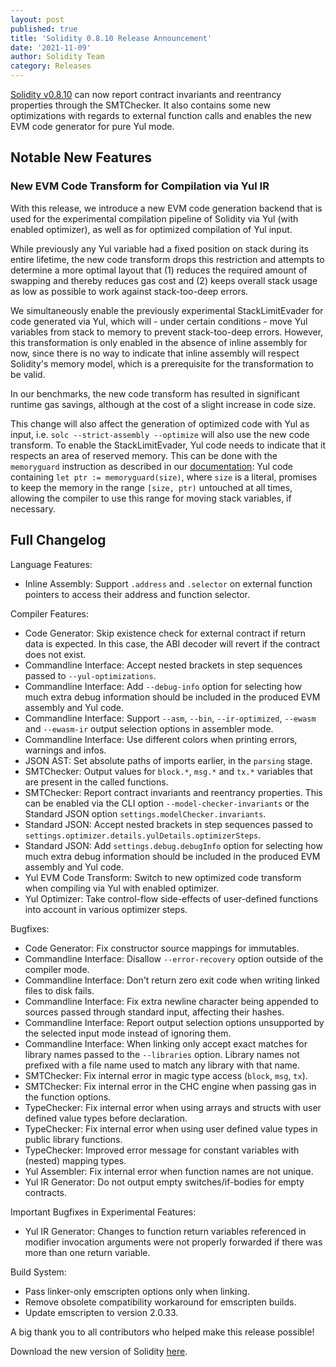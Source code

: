 ```yaml
---
layout: post
published: true
title: 'Solidity 0.8.10 Release Announcement'
date: '2021-11-09'
author: Solidity Team
category: Releases
---
```


[Solidity v0.8.10](https://github.com/ethereum/solidity/releases/tag/v0.8.10)
can now report contract invariants and reentrancy properties through the
SMTChecker. It also contains some new optimizations with regards to external
function calls and enables the new EVM code generator for pure Yul mode.

## Notable New Features

### New EVM Code Transform for Compilation via Yul IR

With this release, we introduce a new EVM code generation backend that is used
for the experimental compilation pipeline of Solidity via Yul (with enabled
optimizer), as well as for optimized compilation of Yul input.

While previously any Yul variable had a fixed position on stack during its
entire lifetime, the new code transform drops this restriction and attempts to
determine a more optimal layout that (1) reduces the required amount of swapping
and thereby reduces gas cost and (2) keeps overall stack usage as low as
possible to work against stack-too-deep errors.

We simultaneously enable the previously experimental StackLimitEvader for code
generated via Yul, which will - under certain conditions - move Yul variables
from stack to memory to prevent stack-too-deep errors. However, this
transformation is only enabled in the absence of inline assembly for now, since
there is no way to indicate that inline assembly will respect Solidity's memory
model, which is a prerequisite for the transformation to be valid.

In our benchmarks, the new code transform has resulted in significant runtime
gas savings, although at the cost of a slight increase in code size.

This change will also affect the generation of optimized code with Yul as input,
i.e. `solc --strict-assembly --optimize` will also use the new code transform.
To enable the StackLimitEvader, Yul code needs to indicate that it respects an
area of reserved memory. This can be done with the `memoryguard` instruction as
described in our
[documentation](https://docs.soliditylang.org/en/latest/yul.html?#memoryguard):
Yul code containing `let ptr := memoryguard(size)`, where `size` is a literal,
promises to keep the memory in the range `[size, ptr)` untouched at all times,
allowing the compiler to use this range for moving stack variables, if
necessary.

## Full Changelog

Language Features:

- Inline Assembly: Support `.address` and `.selector` on external function
  pointers to access their address and function selector.

Compiler Features:

- Code Generator: Skip existence check for external contract if return data is
  expected. In this case, the ABI decoder will revert if the contract does not
  exist.
- Commandline Interface: Accept nested brackets in step sequences passed to
  `--yul-optimizations`.
- Commandline Interface: Add `--debug-info` option for selecting how much extra
  debug information should be included in the produced EVM assembly and Yul
  code.
- Commandline Interface: Support `--asm`, `--bin`, `--ir-optimized`, `--ewasm`
  and `--ewasm-ir` output selection options in assembler mode.
- Commandline Interface: Use different colors when printing errors, warnings and
  infos.
- JSON AST: Set absolute paths of imports earlier, in the `parsing` stage.
- SMTChecker: Output values for `block.*`, `msg.*` and `tx.*` variables that are
  present in the called functions.
- SMTChecker: Report contract invariants and reentrancy properties. This can be
  enabled via the CLI option `--model-checker-invariants` or the Standard JSON
  option `settings.modelChecker.invariants`.
- Standard JSON: Accept nested brackets in step sequences passed to
  `settings.optimizer.details.yulDetails.optimizerSteps`.
- Standard JSON: Add `settings.debug.debugInfo` option for selecting how much
  extra debug information should be included in the produced EVM assembly and
  Yul code.
- Yul EVM Code Transform: Switch to new optimized code transform when compiling
  via Yul with enabled optimizer.
- Yul Optimizer: Take control-flow side-effects of user-defined functions into
  account in various optimizer steps.

Bugfixes:

- Code Generator: Fix constructor source mappings for immutables.
- Commandline Interface: Disallow `--error-recovery` option outside of the
  compiler mode.
- Commandline Interface: Don't return zero exit code when writing linked files
  to disk fails.
- Commandline Interface: Fix extra newline character being appended to sources
  passed through standard input, affecting their hashes.
- Commandline Interface: Report output selection options unsupported by the
  selected input mode instead of ignoring them.
- Commandline Interface: When linking only accept exact matches for library
  names passed to the `--libraries` option. Library names not prefixed with a
  file name used to match any library with that name.
- SMTChecker: Fix internal error in magic type access (`block`, `msg`, `tx`).
- SMTChecker: Fix internal error in the CHC engine when passing gas in the
  function options.
- TypeChecker: Fix internal error when using arrays and structs with user
  defined value types before declaration.
- TypeChecker: Fix internal error when using user defined value types in public
  library functions.
- TypeChecker: Improved error message for constant variables with (nested)
  mapping types.
- Yul Assembler: Fix internal error when function names are not unique.
- Yul IR Generator: Do not output empty switches/if-bodies for empty contracts.

Important Bugfixes in Experimental Features:

- Yul IR Generator: Changes to function return variables referenced in modifier
  invocation arguments were not properly forwarded if there was more than one
  return variable.

Build System:

- Pass linker-only emscripten options only when linking.
- Remove obsolete compatibility workaround for emscripten builds.
- Update emscripten to version 2.0.33.

A big thank you to all contributors who helped make this release possible!

Download the new version of Solidity
[here](https://github.com/ethereum/solidity/releases/tag/v0.8.10).
